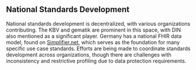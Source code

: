 ## National Standards Development

National standards development is decentralized, with various organizations contributing. The KBV and gematik are prominent in this space, with DIN also mentioned as a significant player. Germany has a national FHIR data model, found on [Simplifier.net](https://simplifier.net/basisprofil-de-r4), which serves as the foundation for many specific use case standards. Efforts are being made to coordinate standards development across organizations, though there are challenges with inconsistency and restrictive profiling due to data protection requirements.
